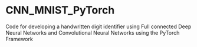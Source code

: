 # CNN_MNIST_PyTorch

Code for developing a handwritten digit identifier using Full connected Deep Neural Networks and Convolutional Neural Networks using the PyTorch Framework
